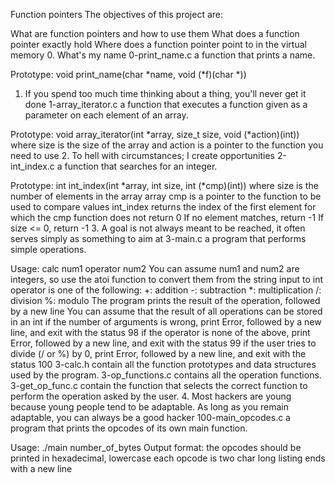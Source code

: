 Function pointers
The objectives of this project are:

What are function pointers and how to use them
What does a function pointer exactly hold
Where does a function pointer point to in the virtual memory
0. What's my name
0-print_name.c a function that prints a name.

Prototype: void print_name(char *name, void (*f)(char *))
1. If you spend too much time thinking about a thing, you'll never get it done
1-array_iterator.c a function that executes a function given as a parameter on each element of an array.

Prototype: void array_iterator(int *array, size_t size, void (*action)(int))
where size is the size of the array and action is a pointer to the function you need to use
2. To hell with circumstances; I create opportunities
2-int_index.c a function that searches for an integer.

Prototype: int int_index(int *array, int size, int (*cmp)(int))
where size is the number of elements in the array array
cmp is a pointer to the function to be used to compare values
int_index returns the index of the first element for which the cmp function does not return 0
If no element matches, return -1
If size <= 0, return -1
3. A goal is not always meant to be reached, it often serves simply as something to aim at
3-main.c a program that performs simple operations.

Usage: calc num1 operator num2
You can assume num1 and num2 are integers, so use the atoi function to convert them from the string input to int operator is one of the following:
+: addition
-: subtraction
*: multiplication
/: division
%: modulo
The program prints the result of the operation, followed by a new line
You can assume that the result of all operations can be stored in an int
if the number of arguments is wrong, print Error, followed by a new line, and exit with the status 98
if the operator is none of the above, print Error, followed by a new line, and exit with the status 99
if the user tries to divide (/ or %) by 0, print Error, followed by a new line, and exit with the status 100
3-calc.h contain all the function prototypes and data structures used by the program.
3-op_functions.c contains all the operation functions.
3-get_op_func.c contain the function that selects the correct function to perform the operation asked by the user.
4. Most hackers are young because young people tend to be adaptable. As long as you remain adaptable, you can always be a good hacker
100-main_opcodes.c a program that prints the opcodes of its own main function.

Usage: ./main number_of_bytes
Output format:
the opcodes should be printed in hexadecimal, lowercase
each opcode is two char long
listing ends with a new line